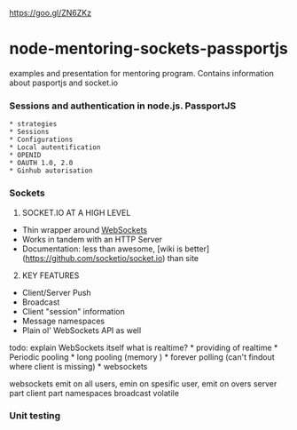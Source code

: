 https://goo.gl/ZN6ZKz





# node-mentoring-sockets-passportjs
examples and presentation for mentoring program. Contains information about pasportjs and socket.io

### Sessions and authentication in node.js. PassportJS

    * strategies
    * Sessions
    * Configurations
    * Local autentification
    * OPENID
    * OAUTH 1.0, 2.0
    * Ginhub autorisation

### Sockets

1. SOCKET.IO AT A HIGH LEVEL
 * Thin wrapper around [WebSockets](http://www.html5rocks.com/en/tutorials/websockets/basics/)
 * Works in tandem with an HTTP Server  
 * Documentation: less than awesome, [wiki is better] (https://github.com/socketio/socket.io) than site
2. KEY FEATURES
 * Client/Server Push
 * Broadcast
 * Client "session" information
 * Message namespaces
 * Plain ol' WebSockets API as well  

todo: explain WebSockets itself
what is realtime?
    * providing of realtime
        * Periodic pooling
        * long pooling (memory )
        * forever polling (can't findout where client is missing)
        * websockets

websockets emit on all users, emin on spesific user, emit on overs
server part
client part
namespaces
broadcast
volatile


### Unit testing